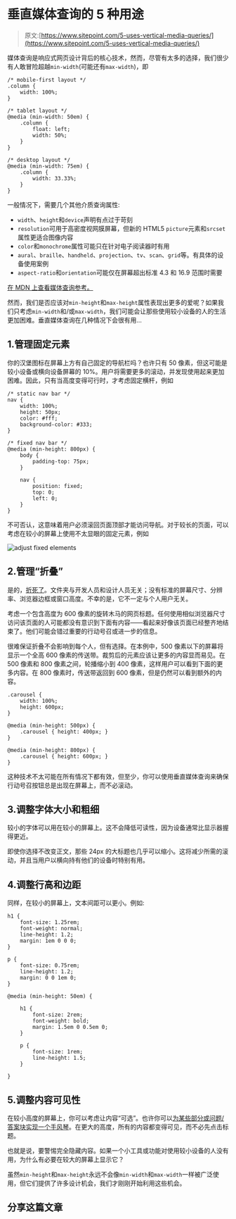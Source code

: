 # 垂直媒体查询的 5 种用途

> 原文:[https://www.sitepoint.com/5-uses-vertical-media-queries/](https://www.sitepoint.com/5-uses-vertical-media-queries/)

媒体查询是响应式网页设计背后的核心技术，然而，尽管有太多的选择，我们很少有人敢冒险超越`min-width`(可能还有`max-width`)，即

```
/* mobile-first layout */
.column {
	width: 100%;
}

/* tablet layout */
@media (min-width: 50em) {
	.column {
		float: left;
		width: 50%;
	}
}

/* desktop layout */
@media (min-width: 75em) {
	.column {
		width: 33.33%;
	}
}
```

一般情况下，需要几个其他介质查询属性:

*   `width`、`height`和`device`声明有点过于苛刻
*   `resolution`可用于高密度视网膜屏幕，但新的 HTML5 `picture`元素和`srcset`属性更适合图像内容
*   `color`和`monochrome`属性可能只在针对电子阅读器时有用
*   `aural`、`braille`、`handheld`、`projection`、`tv`、`scan`、`grid`等。有具体的设备使用案例
*   `aspect-ratio`和`orientation`可能仅在屏幕超出标准 4.3 和 16.9 范围时需要

[在 MDN 上查看媒体查询参考。](https://developer.mozilla.org/en-US/docs/Web/Guide/CSS/Media_queries)

然而，我们是否应该对`min-height`和`max-height`属性表现出更多的爱呢？如果我们只考虑`min-width`和/或`max-width`，我们可能会让那些使用较小设备的人的生活更加困难。垂直媒体查询在几种情况下会很有用…

## 1.管理固定元素

你的汉堡图标在屏幕上方有自己固定的导航栏吗？也许只有 50 像素，但这可能是较小设备或横向设备屏幕的 10%。用户将需要更多的滚动，并发现使用起来更加困难。因此，只有当高度变得可行时，才考虑固定横杆，例如

```
/* static nav bar */
nav {
	width: 100%;
	height: 50px;
	color: #fff;
	background-color: #333;
}

/* fixed nav bar */
@media (min-height: 800px) {
	body {
		padding-top: 75px;
	}

	nav {
		position: fixed;
		top: 0;
		left: 0;
	}
}
```

不可否认，这意味着用户必须滚回页面顶部才能访问导航。对于较长的页面，可以考虑在较小的屏幕上使用不太显眼的固定元素，例如

![adjust fixed elements](../Images/1531e98628a193a3e037e05cf75cd832.png)

## 2.管理“折叠”

是的，[折死了](/quiet-death-the-fold/)。文件夹与开发人员和设计人员无关；没有标准的屏幕尺寸、分辨率、浏览器边框或窗口高度。不幸的是，它不一定与个人用户无关。

考虑一个包含高度为 600 像素的旋转木马的网页标题。任何使用相似浏览器尺寸访问该页面的人可能都没有意识到下面有内容——看起来好像该页面已经整齐地结束了。他们可能会错过重要的行动号召或进一步的信息。

很难保证折叠不会影响到每个人，但有选择。在本例中，500 像素以下的屏幕将显示一个全高 600 像素的传送带。裁剪后的元素应该让更多的内容显而易见。在 500 像素和 800 像素之间，轮播缩小到 400 像素，这样用户可以看到下面的更多内容。在 800 像素时，传送带返回到 600 像素，但是仍然可以看到额外的内容。

```
.carousel {
	width: 100%;
	height: 600px;
}

@media (min-height: 500px) {
	.carousel { height: 400px; }
}

@media (min-height: 800px) {
	.carousel { height: 600px; }
}
```

这种技术不太可能在所有情况下都有效，但至少，你可以使用垂直媒体查询来确保行动号召按钮总是出现在屏幕上，而不必滚动。

## 3.调整字体大小和粗细

较小的字体可以用在较小的屏幕上。这不会降低可读性，因为设备通常比显示器握得更近。

即使你选择不改变正文，那些 24px 的大标题也几乎可以缩小。这将减少所需的滚动，并且当用户以横向持有他们的设备时特别有用。

## 4.调整行高和边距

同样，在较小的屏幕上，文本间距可以更小。例如:

```
h1 {
	font-size: 1.25rem;
	font-weight: normal;
	line-height: 1.2;
	margin: 1em 0 0 0;
}

p {
	font-size: 0.75rem;
	line-height: 1.2;
	margin: 0 0 1em 0;
}

@media (min-height: 50em) {

	h1 {
		font-size: 2rem;
		font-weight: bold;
		margin: 1.5em 0 0.5em 0;
	}

	p {
		font-size: 1rem;
		line-height: 1.5;
	}

}
```

## 5.调整内容可见性

在较小高度的屏幕上，你可以考虑让内容“可选”。也许你可以[为某些部分或问题/答案块实现一个手风琴](/css3-vertical-accordion-using-target-selector/)。在更大的高度，所有的内容都变得可见，而不必先点击标题。

也就是说，要警惕完全隐藏内容。如果一个小工具或功能对使用较小设备的人没有用，为什么有必要在较大的屏幕上显示它？

虽然`min-height`和`max-height`永远不会像`min-width`和`max-width`一样被广泛使用，但它们提供了许多设计机会，我们才刚刚开始利用这些机会。

## 分享这篇文章